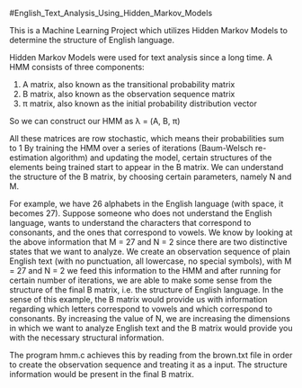 #English_Text_Analysis_Using_Hidden_Markov_Models

This is a Machine Learning Project which utilizes Hidden Markov Models to determine the structure of English language.

Hidden Markov Models were used for text analysis since a long time.
A HMM consists of three components: 
1. A matrix, also known as the transitional probability matrix
2. B matrix, also known as the observation sequence matrix
3. π matrix, also known as the initial probability distribution vector

So we can construct our HMM as 
			λ = (A, B, π)

All these matrices are row stochastic, which means their probabilities sum to 1
By training the HMM over a series of iterations (Baum-Welsch re-estimation algorithm) and updating the model, certain structures of the elements being trained start to appear in the B matrix. We can understand the structure of the B matrix, by choosing certain parameters, namely N and M.

For example, we have 26 alphabets in the English language (with space, it becomes 27). Suppose someone who does not understand the English language, wants to understand the characters that correspond to consonants, and the ones that correspond to vowels. We know by looking at the above information that
			M = 27 and N = 2
since there are two distinctive states that we want to analyze.
We create an observation sequence of plain English text (with no punctuation, all lowercase, no special symbols), with M = 27 and N = 2 we feed this information to the HMM and after running for certain number of iterations, we are able to make some sense from the structure of the final B matrix, i.e. the structure of English language. In the sense of this example, the B matrix would provide us with information regarding which letters correspond to vowels and which correspond to consonants. By increasing the value of N, we are increasing the dimensions in which we want to analyze English text and the B matrix would provide you with the necessary structural information.

The program hmm.c achieves this by reading from the brown.txt file in order to create the observation sequence and treating it as a input. The structure information would be present in the final B matrix.   
